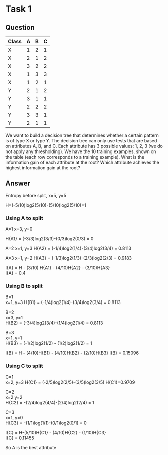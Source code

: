 # Task 1 

## Question
| Class | A | B | C |
|-------|---|---|---|
| X     | 1 | 2 | 1 |
| X     | 2 | 1 | 2 |
| X     | 3 | 2 | 2 |
| X     | 1 | 3 | 3 |
| X     | 1 | 2 | 1 |
| Y     | 2 | 1 | 2 |
| Y     | 3 | 1 | 1 |
| Y     | 2 | 2 | 2 |
| Y     | 3 | 3 | 1 |
| Y     | 2 | 1 | 1 |

We want to build a decision tree that determines whether a certain pattern is of type X or type Y. The decision tree can only use tests that are based on attributes A, B, and C. Each attribute has 3 possible values: 1, 2, 3 (we do not apply any thresholding). We have the 10 training examples, shown on the table (each row corresponds to a training example). 
What is the information gain of each attribute at the root? 
Which attribute achieves the highest information gain at the root?

## Answer

Entropy before split,
x=5, y=5

H=(-5/10)log2(5/10)-(5/10)log2(5/10)=1

### Using A to split  
A=1
x=3, y=0

H{A1} = (-3/3)log2(3/3)-(0/3)log2(0/3) = 0

A=2
x=1, y=3 
H{A2} = (-1/4)log2(1/4)-(3/4)log2(3/4) = 0.8113

A=3
x=1, y=2
H{A3} = (-1/3)log2(1/3)-(2/3)log2(2/3) = 0.9183  

I{A} = H - (3/10) H{A1} - (4/10)H{A2} - (3/10)H{A3}  
I{A} = 0.4  

### Using B to split  
B=1  
x=1, y=3
H{B1} = (-1/4)log2(1/4)-(3/4)log2(3/4) = 0.8113  

B=2  
x=3, y=1  
H{B2} = (-3/4)log2(3/4)-(1/4)log2(1/4) = 0.8113  

B=3  
x=1, y=1  
H{B3}  = (-1/2)log2(1/2) - (1/2)log2(1/2) = 1 

I{B} = H - (4/10)H{B1} - (4/10)H{B2} - (2/10)H{B3} 
I{B} = 0.15096  

### Using C to split  

C=1  
x=2, y=3
H{C1} = (-2/5)log2(2/5)-(3/5)log2(3/5)
H{C1}=0.9709  

C=2  
x=2 y=2  
H{C2} = -(2/4)log2(4/4)-(2/4)log2(2/4) = 1  

C=3  
x=1, y=0  
H{C3} = -(1/1)log(1/1)-(0/1)log2(0/1) = 0  

I{C} = H-(5/10)H{C1} - (4/10)H{C2} - (1/10)H{C3}  
I{C} = 0.11455

So A is the best attribute